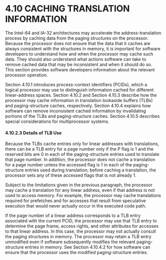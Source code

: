 # 4.10 CACHING TRANSLATION INFORMATION

The Intel-64 and IA-32 architectures may accelerate the address-translation
process by caching data from the paging structures on the processor. Because
the processor does not ensure that the data that it caches are always
consistent with the structures in memory, it is important for software
developers to understand how and when the processor may cache such data. They
should also understand what actions software can take to remove cached data
that may be inconsistent and when it should do so. This section provides
software developers information about the relevant processor operation.

Section 4.10.1 introduces process-context identifiers (PCIDs), which a logical
processor may use to distinguish information cached for different
linear-address spaces. Section 4.10.2 and Section 4.10.3 describe how the
processor may cache information in translation lookaside buffers (TLBs) and
paging-structure caches, respectively. Section 4.10.4 explains how software can
remove inconsistent cached information by invalidating portions of the TLBs and
paging-structure caches. Section 4.10.5 describes special considerations for
multiprocessor systems.


#### 4.10.2.3 Details of TLB Use
Because the TLBs cache entries only for linear addresses with translations,
there can be a TLB entry for a page number only if the P flag is 1 and the
reserved bits are 0 in each of the paging-structure entries used to translate
that page number. In addition, the processor does not cache a translation for a
page number unless the accessed flag is 1 in each of the paging-structure
entries used during translation; before caching a translation, the processor
sets any of these accessed flags that is not already 1.

Subject to the limitations given in the previous paragraph, the processor may
cache a translation for any linear address, even if that address is not used to
access memory. For example, the processor may cache translations required for
prefetches and for accesses that result from speculative execution that would
never actually occur in the executed code path.

If the page number of a linear address corresponds to a TLB entry associated
with the current PCID, the processor may use that TLB entry to determine the
page frame, access rights, and other attributes for accesses to that linear
address. In this case, the processor may not actually consult the paging
structures in memory. The processor may retain a TLB entry unmodified even if
software subsequently modifies the relevant paging-structure entries in memory.
See Section 4.10.4.2 for how software can ensure that the processor uses the
modified paging-structure entries.
